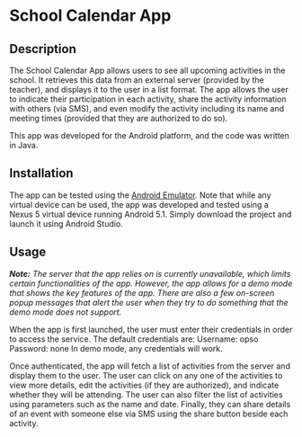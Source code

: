 # School Calendar App

## Description
The School Calendar App allows users to see all upcoming activities in the school. It retrieves this data from an external server (provided by the teacher), and displays it to the user in a list format. The app allows the user to indicate their participation in each activity, share the activity information with others (via SMS), and even modify the activity including its name and meeting times (provided that they are authorized to do so). 

This app was developed for the Android platform, and the code was written in Java.

## Installation
The app can be tested using the [Android Emulator](https://developer.android.com/studio/run/emulator). Note that while any virtual device can be used, the app was developed and tested using a Nexus 5 virtual device running Android 5.1. Simply download the project and launch it using Android Studio.

## Usage
***Note:** The server that the app relies on is currently unavailable, which limits certain functionalities of the app. However, the app allows for a demo mode that shows the key features of the app. There are also a few on-screen popup messages that alert the user when they try to do something that the demo mode does not support.*

When the app is first launched, the user must enter their credentials in order to access the service. 
The default credentials are:
Username: opso
Password: none
In demo mode, any credentials will work.

Once authenticated, the app will fetch a list of activities from the server and display them to the user. The user can click on any one of the activities to view more details, edit the activities (if they are authorized), and indicate whether they will be attending. The user can also filter the list of activities using parameters such as the name and date. Finally, they can share details of an event with someone else via SMS using the share button beside each activity. 
